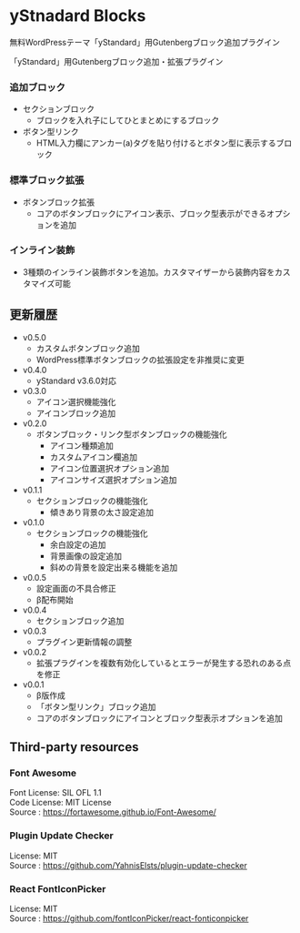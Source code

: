 # yStnadard Blocks

無料WordPressテーマ「yStandard」用Gutenbergブロック追加プラグイン

「yStandard」用Gutenbergブロック追加・拡張プラグイン

### 追加ブロック

* セクションブロック
  * ブロックを入れ子にしてひとまとめにするブロック
* ボタン型リンク
  * HTML入力欄にアンカー(a)タグを貼り付けるとボタン型に表示するブロック

  
### 標準ブロック拡張

* ボタンブロック拡張
  * コアのボタンブロックにアイコン表示、ブロック型表示ができるオプションを追加

### インライン装飾

* 3種類のインライン装飾ボタンを追加。カスタマイザーから装飾内容をカスタマイズ可能



## 更新履歴
- v0.5.0
  - カスタムボタンブロック追加
  - WordPress標準ボタンブロックの拡張設定を非推奨に変更
- v0.4.0
  - yStandard v3.6.0対応
- v0.3.0
  - アイコン選択機能強化
  - アイコンブロック追加
- v0.2.0
  - ボタンブロック・リンク型ボタンブロックの機能強化
    - アイコン種類追加
    - カスタムアイコン欄追加
    - アイコン位置選択オプション追加
    - アイコンサイズ選択オプション追加
- v0.1.1
  - セクションブロックの機能強化
    - 傾きあり背景の太さ設定追加
- v0.1.0
  - セクションブロックの機能強化
    - 余白設定の追加
    - 背景画像の設定追加
    - 斜めの背景を設定出来る機能を追加
- v0.0.5
  - 設定画面の不具合修正
  - β配布開始
- v0.0.4
  - セクションブロック追加
- v0.0.3
  - プラグイン更新情報の調整
- v0.0.2
  - 拡張プラグインを複数有効化しているとエラーが発生する恐れのある点を修正
- v0.0.1
  - β版作成
  - 「ボタン型リンク」ブロック追加
  - コアのボタンブロックにアイコンとブロック型表示オプションを追加

## Third-party resources

### Font Awesome

Font License: SIL OFL 1.1  
Code License: MIT License  
Source      : <https://fortawesome.github.io/Font-Awesome/>

### Plugin Update Checker

License: MIT  
Source : <https://github.com/YahnisElsts/plugin-update-checker>

### React FontIconPicker

License: MIT  
Source : <https://github.com/fontIconPicker/react-fonticonpicker>
